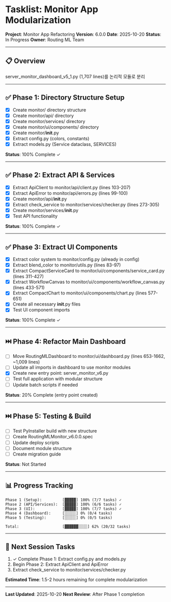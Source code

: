 # Tasklist: Monitor App Modularization

**Project**: Monitor App Refactoring
**Version**: 6.0.0
**Date**: 2025-10-20
**Status**: In Progress
**Owner**: Routing ML Team

---

## 📋 Overview

server_monitor_dashboard_v5_1.py (1,707 lines)를 논리적 모듈로 분리

---

## ✅ Phase 1: Directory Structure Setup

- [x] Create monitor/ directory structure
- [x] Create monitor/api/ directory
- [x] Create monitor/services/ directory
- [x] Create monitor/ui/components/ directory
- [x] Create monitor/__init__.py
- [x] Extract config.py (colors, constants)
- [x] Extract models.py (Service dataclass, SERVICES)

**Status**: 100% Complete ✓

---

## ✅ Phase 2: Extract API & Services

- [x] Extract ApiClient to monitor/api/client.py (lines 103-207)
- [x] Extract ApiError to monitor/api/errors.py (lines 99-100)
- [x] Create monitor/api/__init__.py
- [x] Extract check_service to monitor/services/checker.py (lines 273-305)
- [x] Create monitor/services/__init__.py
- [x] Test API functionality

**Status**: 100% Complete ✓

---

## ✅ Phase 3: Extract UI Components

- [x] Extract color system to monitor/config.py (already in config)
- [x] Extract blend_color to monitor/utils.py (lines 83-97)
- [x] Extract CompactServiceCard to monitor/ui/components/service_card.py (lines 311-427)
- [x] Extract WorkflowCanvas to monitor/ui/components/workflow_canvas.py (lines 433-571)
- [x] Extract CompactChart to monitor/ui/components/chart.py (lines 577-651)
- [x] Create all necessary __init__.py files
- [x] Test UI component imports

**Status**: 100% Complete ✓

---

## ⏭️ Phase 4: Refactor Main Dashboard

- [ ] Move RoutingMLDashboard to monitor/ui/dashboard.py (lines 653-1662, ~1,009 lines)
- [ ] Update all imports in dashboard to use monitor modules
- [x] Create new entry point: server_monitor_v6.py
- [ ] Test full application with modular structure
- [ ] Update batch scripts if needed

**Status**: 20% Complete (entry point created)

---

## ⏭️ Phase 5: Testing & Build

- [ ] Test PyInstaller build with new structure
- [ ] Create RoutingMLMonitor_v6.0.0.spec
- [ ] Update deploy scripts
- [ ] Document module structure
- [ ] Create migration guide

**Status**: Not Started

---

## 📊 Progress Tracking

```
Phase 1 (Setup):         [▓▓▓▓▓] 100% (7/7 tasks) ✓
Phase 2 (API/Services):  [▓▓▓▓▓] 100% (6/6 tasks) ✓
Phase 3 (UI):            [▓▓▓▓▓] 100% (7/7 tasks) ✓
Phase 4 (Dashboard):     [░░░░░] 0% (0/4 tasks)
Phase 5 (Testing):       [░░░░░] 0% (0/5 tasks)

Total:                   [▓▓▓▓▓▓░░░░] 62% (20/32 tasks)
```

---

## 🎯 Next Session Tasks

1. ✓ Complete Phase 1: Extract config.py and models.py
2. Begin Phase 2: Extract ApiClient and ApiError
3. Extract check_service to monitor/services/checker.py

**Estimated Time**: 1.5-2 hours remaining for complete modularization

---

**Last Updated**: 2025-10-20
**Next Review**: After Phase 1 completion
